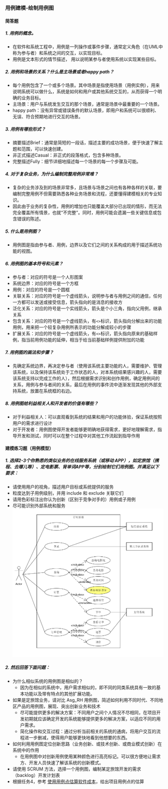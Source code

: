 ### 用例建模-绘制用例图

#### 简答题

##### 1. 用例的概念。

- 在软件和系统工程中，用例是一列操作或事件步骤，通常定义角色（在UML中称为参与者）和系统之间的交互，以实现目标。
- 用例是文本形式的情节描述， 用以说明某参与者使用系统以实现某些目标。

##### 2. 用例和场景的关系？什么是主场景或者happy path？

- 每个用例包含了一个或多个场景。其中场景是指使用场景（用例实例），用来说明系统可以做什么，系统是如何和用户或其他系统交互的，从而获得一个明确的业务目标。
- 主场景：用户与系统发生交互的那个场景，通常是场景中最重要的一个场景。
- happy path：没有异常或错误条件的默认场景，即用户和系统可以很顺利、无误、符合预期地进行交互的场景。

##### 3. 用例有哪些形式？

- 摘要描述Brief：通常是简短的一段话，描述主要的成功场景，便于快速了解主题和范围，可以快速创建。
- 非正式描述Casual：非正式的段落格式，包含多种场景。
- 完整描述Fully：细节详细地描述每一个场景的每一个步骤及可能。

##### 4. 对于复杂业务，为什么编制完整用例非常难？

- 复杂的业务涉及到的场景非常多，且场景与场景之间也有各种各样的关联，要编制完整用例不但需要熟悉各种业务场景和流程，还要懂得建模相关的专业知识。
- 因此由于业务的复杂性，用例的增加也只能覆盖大部分已出现的情形，而无法完全覆盖所有情景，也就“不完整”。同时，用例可能会遗漏一些关键信息或包含错误的陈述。

##### 5. 什么是用例图？

- 用例图是指由参与者、用例，边界以及它们之间的关系构成的用于描述系统功能的视图。

##### 6. 用例图的基本符号和元素？

- 参与者：对应的符号是一个人形图案
- 系统边界：对应的符号是一个方框
- 用例：对应的符号是一个圆框
- 关联关系：对应的符号是一个虚线箭头，说明参与者与用例之间的通信，任何一方都可以发送或接受信息，箭头指向的是消息的接收方
- 泛化关系：对应的符号是一个实线箭头，箭头是个小三角，指向父用例，继承关系
- 包含关系：对应的符号是一个虚线箭头，有`<>`标识，箭头指向分解出来的功能用例，用来把一个较复杂用例所表示的功能分解成较小的步骤
- 扩展关系：对应的符号是一个虚线箭头，有`<>`标识，箭头指向原来的基础样例，指当前用例功能的延伸，相当于给当前基础样例提供附加的功能

##### 7. 用例图的画法和步骤？

- 先确定系统边界，再决定参与者（使用该系统主要功能的人，需要维护、管理该系统，以及保持该系统处于工作状态的人，对本系统结果感兴趣的人，需要该系统支持以完成工作的人），然后根据需求识别和创作用例，确定用例间的关系，用例与参与者间的关系，最后在用例的事件流中逐渐发现其他的外部支持系统，放置在系统框的右边。

##### 8. 用例图给利益相关人和开发者的价值有哪些？

- 对于利益相关人：可以直观看到系统的结果和用户的功能体验，保证系统按照用户的需求进行设计
- 对于开发者：用例图使得开发者能够更明确地获得需求，更好地理解需求，指导开发和测试，同时可以在整个过程中对其他工作流起到指导作用

#### 建模练习题（用例模型）

##### 1. 选择2-3个你熟悉的类似业务的在线服务系统（或移动 APP），如定旅馆（携程、去哪儿等）、定电影票、背单词APP等，分别绘制它们用例图。并满足以下要求：

- 请使用用户的视角，描述用户目标或系统提供的服务
- 粒度达到子用例级别，并用 include 和 exclude 关联它们
- 请用色彩标注出你认为创新（区别于竞争对手的）用例或子用例
- 尽可能识别外部系统和服务  
![use_case](https://github.com/MockingT/-/blob/master/%E4%BD%9C%E4%B8%9A6/pic/d5ea48a8a21000913e07a702a217748.png)

##### 2. 然后回答下面问题：

- 为什么相似系统的用例图是相似的？
  - 因为在相似的系统中，用户需求相似的，即不同的同类系统具有一致的基本功能以及带有特点的其他扩展功能。
- 如果是定旅馆业务，请对比 Asg_RH 用例图，简述如何利用不同时代、不同地区产品的用例图，展现、突出创新业务和技术
  - 尽可能提供更多的解决方案：不同用户之间个人情况不尽相同，在项目开发初期就应该确定开发的系统能够提供更多的解决方案，以适应不同的用户需求。
  - 简化操作和交互过程：通过分析当前相关的系统的通病，将用户交互的流程进一步删减，使得用户能够更快地看到他想要的东西。
- 如何利用用例图定位创新思路（业务创新、或技术创新、或商业模式创新）在系统中的作用
  - 在用例图中对创新用例使用某种颜色进行高亮标记。可以很方便地让需求方、开发人员快速了解该系统的创新模式。
- 请使用 SCRUM 方法，选择一个用例图，编制某定旅馆开发的需求（backlog）开发计划表
- 根据任务4，参考 [使用用例点估算软件成本](https://www.ibm.com/developerworks/cn/rational/edge/09/mar09/collaris_dekker/index.html)，给出项目用例点的估算
